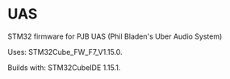 # UAS
STM32 firmware for PJB UAS (Phil Bladen's Uber Audio System)

Uses: STM32Cube_FW_F7_V1.15.0.

Builds with: STM32CubeIDE 1.15.1.
